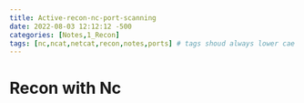 ```yaml
---
title: Active-recon-nc-port-scanning
date: 2022-08-03 12:12:12 -500
categories: [Notes,1_Recon]
tags: [nc,ncat,netcat,recon,notes,ports] # tags shoud always lower cae
---
```


# Recon with Nc


